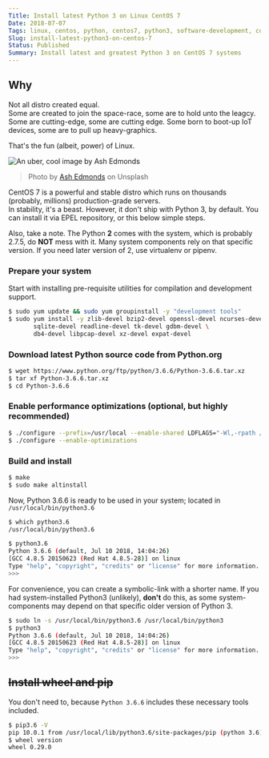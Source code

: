 ```yaml
---
Title: Install latest Python 3 on Linux CentOS 7
Date: 2018-07-07
Tags: linux, centos, python, centos7, python3, software-development, coding
Slug: install-latest-python3-on-centos-7
Status: Published
Summary: Install latest and greatest Python 3 on CentOS 7 systems 
---
```


## Why

Not all distro created equal.   
Some are created to join the space-race, some are to hold unto the leagcy. Some are cutting-edge, some are cutting edge. Some born to boot-up IoT devices, some are to pull up heavy-graphics.

That's the fun (albeit, power) of Linux.

![An uber, cool image by Ash Edmonds](https://i.imgur.com/3lUdFA4.jpg)

>Photo by [Ash Edmonds](https://unsplash.com/@badashproducts) on Unsplash

CentOS 7 is a powerful and stable distro which runs on thousands (probably, millions) production-grade servers.  
In stability, it's a beast. However, it don't ship with Python 3, by default. You can install it via EPEL repository, or this below simple steps.

Also, take a note. The Python **2** comes with the system, which is probably 2.7.5, do **NOT** mess with it. Many system components rely on that specific version. If you need later version of 2, use virtualenv or pipenv.

### Prepare your system

Start with installing pre-requisite utilities for compilation and development support.

```bash
$ sudo yum update && sudo yum groupinstall -y "development tools"  
$ sudo yum install -y zlib-devel bzip2-devel openssl-devel ncurses-devel \
       sqlite-devel readline-devel tk-devel gdbm-devel \
       db4-devel libpcap-devel xz-devel expat-devel
```

### Download latest Python source code from Python.org
```bash
$ wget https://www.python.org/ftp/python/3.6.6/Python-3.6.6.tar.xz
$ tar xf Python-3.6.6.tar.xz
$ cd Python-3.6.6
```

### Enable performance optimizations (optional, but highly recommended)
```bash
$ ./configure --prefix=/usr/local --enable-shared LDFLAGS="-Wl,-rpath /usr/local/lib"  
$ ./configure --enable-optimizations
```

 
### Build and install
```bash
$ make
$ sudo make altinstall
```

Now, Python 3.6.6 is ready to be used in your system; located in `/usr/local/bin/python3.6`
```bash
$ which python3.6
/usr/local/bin/python3.6

$ python3.6
Python 3.6.6 (default, Jul 10 2018, 14:04:26)
[GCC 4.8.5 20150623 (Red Hat 4.8.5-28)] on linux
Type "help", "copyright", "credits" or "license" for more information.
>>>
```

For convenience, you can create a symbolic-link with a shorter name. 
If you had system-installed Python3 (unlikely), **don't** do this, as some system-components may depend on that specific older version of Python 3.
```bash
$ sudo ln -s /usr/local/bin/python3.6 /usr/local/bin/python3
$ python3
Python 3.6.6 (default, Jul 10 2018, 14:04:26)
[GCC 4.8.5 20150623 (Red Hat 4.8.5-28)] on linux
Type "help", "copyright", "credits" or "license" for more information.
>>>
``` 

## <del>Install wheel and pip</del>
You don't need to, because `Python 3.6.6` includes these necessary tools included.
```bash
$ pip3.6 -V
pip 10.0.1 from /usr/local/lib/python3.6/site-packages/pip (python 3.6)
$ wheel version
wheel 0.29.0
```


